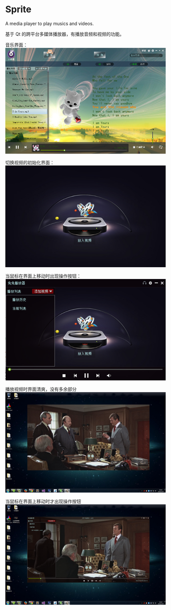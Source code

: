 # Sprite
A media player to play musics and videos.

基于 Qt 的跨平台多媒体播放器，有播放音频和视频的功能。

音乐界面：  
![image](Images/ShowMusicGUI1.png)

切换视频的初始化界面：  
![image](Images/ShowVideoGUI1.png)

当鼠标在界面上移动时出现操作按钮：  
![image](Images/ShowVideoGUI2.png)

播放视频时界面清爽，没有多余部分  
![image](Images/ShowVideoGUI3.png)

当鼠标在界面上移动时才出现操作按钮  
![image](Images/ShowVideoGUI4.png)
